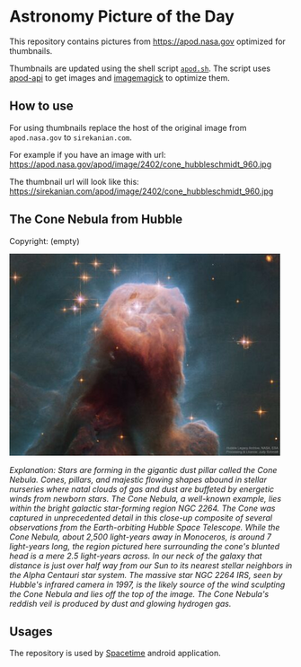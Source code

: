 # Astronomy Picture of the Day

This repository contains pictures from https://apod.nasa.gov optimized for thumbnails.

Thumbnails are updated using the shell script [`apod.sh`](apod.sh). The script
uses [apod-api](https://github.com/nasa/apod-api) to get images and [imagemagick](https://imagemagick.org) to
optimize them.

## How to use

For using thumbnails replace the host of the original image from `apod.nasa.gov` to `sirekanian.com`.

For example if you have an image with url:<br>
https://apod.nasa.gov/apod/image/2402/cone_hubbleschmidt_960.jpg

The thumbnail url will look like this:<br>
https://sirekanian.com/apod/image/2402/cone_hubbleschmidt_960.jpg

## The Cone Nebula from Hubble

Copyright: (empty)

[![the picture of the day][1]][2]

_Explanation: Stars are forming in the gigantic dust pillar called the Cone Nebula. Cones, pillars, and majestic flowing shapes abound in stellar nurseries where natal clouds of gas and dust are buffeted by energetic winds from newborn stars. The Cone Nebula, a well-known example, lies within the bright galactic star-forming region NGC 2264. The Cone was captured in unprecedented detail in this close-up composite of several observations from the Earth-orbiting Hubble Space Telescope. While the Cone Nebula, about 2,500 light-years away in Monoceros, is around 7 light-years long, the region pictured here surrounding the cone's blunted head is a mere 2.5 light-years across. In our neck of the galaxy that distance is just over half way from our Sun to its nearest stellar neighbors in the Alpha Centauri star system. The massive star NGC 2264 IRS, seen by Hubble's infrared camera in 1997, is the likely source of the wind sculpting the Cone Nebula and lies off the top of the image. The Cone Nebula's reddish veil is produced by dust and glowing hydrogen gas._

## Usages

The repository is used by [Spacetime][3] android application.

[1]: image/2402/cone_hubbleschmidt_960.jpg

[2]: https://apod.nasa.gov/apod/image/2402/cone_hubbleschmidt_960.jpg

[3]: https://github.com/sirekanian/spacetime
